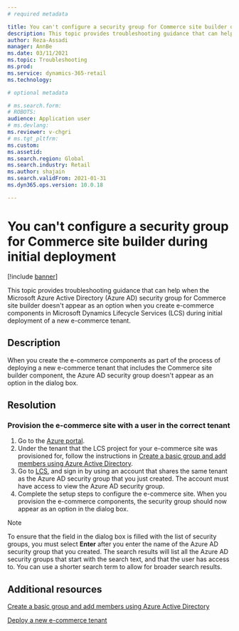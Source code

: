 ```yaml
---
# required metadata

title: You can't configure a security group for Commerce site builder during initial deployment
description: This topic provides troubleshooting guidance that can help when the Microsoft Azure Active Directory (Azure AD) security group for Commerce site builder doesn't appear as an option when you create e-commerce components in Microsoft Dynamics Lifecycle Services (LCS) during initial deployment of a new e-commerce tenant.
author: Reza-Assadi
manager: AnnBe
ms.date: 03/11/2021
ms.topic: Troubleshooting
ms.prod: 
ms.service: dynamics-365-retail
ms.technology: 

# optional metadata

# ms.search.form: 
# ROBOTS: 
audience: Application user
# ms.devlang: 
ms.reviewer: v-chgri
# ms.tgt_pltfrm: 
ms.custom: 
ms.assetid: 
ms.search.region: Global
ms.search.industry: Retail
ms.author: shajain
ms.search.validFrom: 2021-01-31
ms.dyn365.ops.version: 10.0.18

---
```


# You can't configure a security group for Commerce site builder during initial deployment

[!include [banner](../../includes/banner.md)]

This topic provides troubleshooting guidance that can help when the Microsoft Azure Active Directory (Azure AD) security group for Commerce site builder doesn't appear as an option when you create e-commerce components in Microsoft Dynamics Lifecycle Services (LCS) during initial deployment of a new e-commerce tenant.

## Description

When you create the e-commerce components as part of the process of deploying a new e-commerce tenant that includes the Commerce site builder component, the Azure AD security group doesn't appear as an option in the dialog box.

## Resolution

### Provision the e-commerce site with a user in the correct tenant

1. Go to the [Azure portal](https://portal.azure.com/).
1. Under the tenant that the LCS project for your e-commerce site was provisioned for, follow the instructions in [Create a basic group and add members using Azure Active Directory](https://docs.microsoft.com/azure/active-directory/fundamentals/active-directory-groups-create-azure-portal).
1. Go to [LCS](https://lcs.dynamics.com/), and sign in by using an account that shares the same tenant as the Azure AD security group that you just created. The account must have access to view the Azure AD security group.
1. Complete the setup steps to configure the e-commerce site. When you provision the e-commerce components, the security group should now appear as an option in the dialog box.

> [!NOTE]
> To ensure that the field in the dialog box is filled with the list of security groups, you must select **Enter** after you enter the name of the Azure AD security group that you created. The search results will list all the Azure AD security groups that start with the search text, and that the user has access to. You can use a shorter search term to allow for broader search results.

## Additional resources

[Create a basic group and add members using Azure Active Directory](https://docs.microsoft.com/azure/active-directory/fundamentals/active-directory-groups-create-azure-portal)

[Deploy a new e-commerce tenant](../deploy-ecommerce-site.md)
